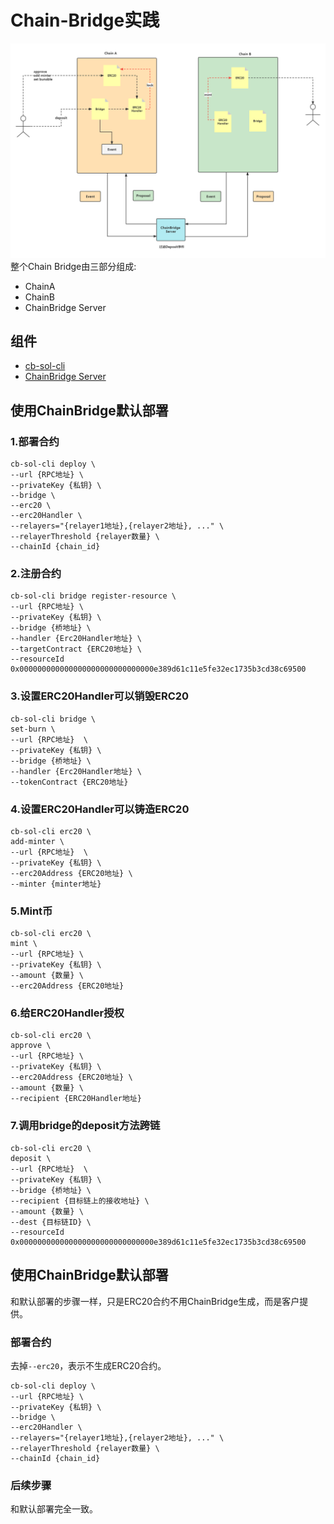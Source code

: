 # Chain-Bridge实践
![avatar](./docs/images/chainbridge.png)
整个Chain Bridge由三部分组成:
* ChainA
* ChainB
* ChainBridge Server

## 组件
* [cb-sol-cli](https://github.com/ChainSafe/chainbridge-deploy)
* [ChainBridge Server](https://github.com/ChainSafe/ChainBridge.git)

## 使用ChainBridge默认部署
### 1.部署合约
```
cb-sol-cli deploy \
--url {RPC地址} \
--privateKey {私钥} \
--bridge \
--erc20 \
--erc20Handler \
--relayers="{relayer1地址},{relayer2地址}, ..." \
--relayerThreshold {relayer数量} \
--chainId {chain_id}
```
### 2.注册合约
```
cb-sol-cli bridge register-resource \
--url {RPC地址} \
--privateKey {私钥} \
--bridge {桥地址} \
--handler {Erc20Handler地址} \
--targetContract {ERC20地址} \
--resourceId 0x000000000000000000000000000000e389d61c11e5fe32ec1735b3cd38c69500
```
### 3.设置ERC20Handler可以销毁ERC20
```
cb-sol-cli bridge \
set-burn \
--url {RPC地址}  \
--privateKey {私钥} \
--bridge {桥地址} \
--handler {Erc20Handler地址} \
--tokenContract {ERC20地址}
```
### 4.设置ERC20Handler可以铸造ERC20
```
cb-sol-cli erc20 \
add-minter \
--url {RPC地址}  \
--privateKey {私钥} \
--erc20Address {ERC20地址} \
--minter {minter地址}
```
### 5.Mint币
```
cb-sol-cli erc20 \
mint \
--url {RPC地址} \
--privateKey {私钥} \
--amount {数量} \
--erc20Address {ERC20地址}
```
### 6.给ERC20Handler授权
```
cb-sol-cli erc20 \
approve \
--url {RPC地址} \
--privateKey {私钥} \
--erc20Address {ERC20地址} \
--amount {数量} \
--recipient {ERC20Handler地址} 
```
### 7.调用bridge的deposit方法跨链
```
cb-sol-cli erc20 \
deposit \
--url {RPC地址}  \
--privateKey {私钥} \
--bridge {桥地址} \
--recipient {目标链上的接收地址} \
--amount {数量} \
--dest {目标链ID} \
--resourceId 0x000000000000000000000000000000e389d61c11e5fe32ec1735b3cd38c69500
```

## 使用ChainBridge默认部署
和默认部署的步骤一样，只是ERC20合约不用ChainBridge生成，而是客户提供。
### 部署合约
去掉`--erc20`，表示不生成ERC20合约。
```
cb-sol-cli deploy \
--url {RPC地址} \
--privateKey {私钥} \
--bridge \
--erc20Handler \
--relayers="{relayer1地址},{relayer2地址}, ..." \
--relayerThreshold {relayer数量} \
--chainId {chain_id}
```
### 后续步骤
和默认部署完全一致。
